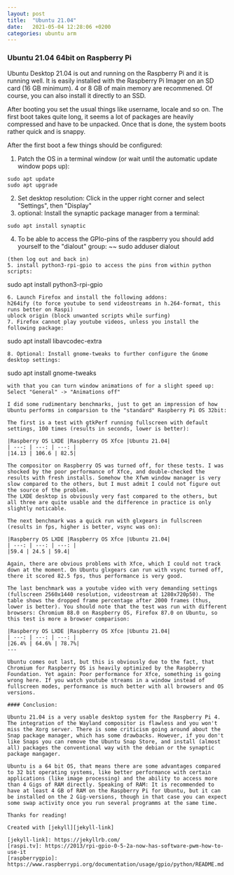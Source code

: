 ```yaml
---
layout: post
title:  "Ubuntu 21.04"
date:   2021-05-04 12:28:06 +0200
categories: ubuntu arm
---
```

### Ubuntu 21.04 64bit on Raspberry Pi

Ubuntu Desktop 21.04 is out and running on the Raspberry Pi and it is running well.
It is easily installed with the Raspberry Pi Imager on an SD card (16 GB minimum). 4 or 8 GB of main memory are recommened. Of course, you can also install it directly to an SSD.

After booting you set the usual things like username, locale and so on. The first boot takes quite long, it seems a lot of packages are heavily compressed and have to be unpacked. Once that is done, the system boots rather quick and is snappy.

After the first boot a few things should be configured:

1. Patch the OS in a terminal window (or wait until the automatic update window pops up):
~~~
sudo apt update
sudo apt upgrade
~~~
2. Set desktop resolution: Click in the upper right corner and select "Settings", then "Display"
3. optional: Install the synaptic package manager from a terminal:
~~~
sudo apt install synaptic
~~~
4. To be able to access the GPIo-pins of the raspberry you should add yourself to the "dialout" group:
~~
sudo adduser <your user name> dialout 
~~~
(then log out and back in)
5. install python3-rpi-gpio to access the pins from within python scripts:
~~~
sudo apt install python3-rpi-gpio
~~~
6. Launch Firefox and install the following addons:
h264ify (to force youtube to send videostreams in h.264-format, this runs better on Raspi)
ublock origin (block unwanted scripts while surfing)
7. Firefox cannot play youtube videos, unless you install the following package:
~~~
sudo apt install libavcodec-extra
~~~
8. Optional: Install gnome-tweaks to further configure the Gnome desktop settings:
~~~
sudo apt install gnome-tweaks
~~~
with that you can turn window animations of for a slight speed up: Select "General" -> "Animations off"

I did some rudimentary benchmarks, just to get an impression of how Ubuntu performs in comparsion to the "standard" Raspberry Pi OS 32bit:

The first is a test with gtkPerf running fullscreen with default settings, 100 times (results in seconds, lower is better):

|Raspberry OS LXDE |Raspberry OS Xfce |Ubuntu 21.04|
| ---: | ---: | ---: |
|14.13 | 106.6 | 82.5|

The compositor on Raspberry OS was turned off, for these tests. I was shocked by the poor performance of Xfce, and double-checked the results with fresh installs. Somehow the Xfwm window manager is very slow compared to the others, but I must admit I could not figure out the source of the problem.
The LXDE desktop is obviously very fast compared to the others, but all three are quite usable and the difference in practice is only slightly noticable.

The next benchmark was a quick run with glxgears in fullscreen (results in fps, higher is better, vsync was on):

|Raspberry OS LXDE |Raspberry OS Xfce |Ubuntu 21.04|
| ---: | ---: | ---: |
|59.4 | 24.5 | 59.4|

Again, there are obvious problems with Xfce, which I could not track down at the moment. On Ubuntu glxgears can run with vsync turned off, there it scored 82.5 fps, thus performance is very good.

The last benchmark was a youtube video with very demanding settings (fullscreen 2560x1440 resolution, videostream at 1280x720p50). The table shows the dropped frame percentage after 2000 frames (thus, lower is better). You should note that the test was run with different browsers: Chromium 88.0 on Raspberry OS, Firefox 87.0 on Ubuntu, so this test is more a browser comparison:

|Raspberry OS LXDE |Raspberry OS Xfce |Ubuntu 21.04|
| ---: | ---: | ---: |
|26.4% | 64.6% | 78.7%|
---

Ubuntu comes out last, but this is obviously due to the fact, that Chromium for Raspberry OS is heavily optimized by the Raspberry Foundation. Yet again: Poor performance for Xfce, something is going wrong here. If you watch youtube streams in a window instead of fullscreen modes, performance is much better with all browsers and OS versions.

#### Conclusion:

Ubuntu 21.04 is a very usable desktop system for the Raspberry Pi 4. The integration of the Wayland compositor is flawless and you won't miss the Xorg server. There is some criticism going around about the Snap package manager, which has some drawbacks. However, if you don't like Snaps you can remove the Ubuntu Snap Store, and install (almost all) packages the conventional way with the debian or the synaptic package mangager.

Ubuntu is a 64 bit OS, that means there are some advantages compared to 32 bit operating systems, like better performance with certain applications (like image processing) and the ability to access more than 4 Gigs of RAM directly. Speaking of RAM: It is recommended to have at least 4 GB of RAM on the Raspberry Pi for Ubuntu, but it can be installed on the 2 Gig-versions, though in that case you can expect some swap activity once you run several programms at the same time.

Thanks for reading!

Created with [jekyll][jekyll-link]

[jekyll-link]: https://jekyllrb.com/
[raspi.tv]: https://2013/rpi-gpio-0-5-2a-now-has-software-pwm-how-to-use-it
[raspberrygpio]: https://www.raspberrypi.org/documentation/usage/gpio/python/README.md
